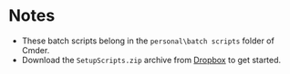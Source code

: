 # Notes
- These batch scripts belong in the `personal\batch scripts` folder of Cmder.
- Download the `SetupScripts.zip` archive from [Dropbox](https://www.dropbox.com) to get started.